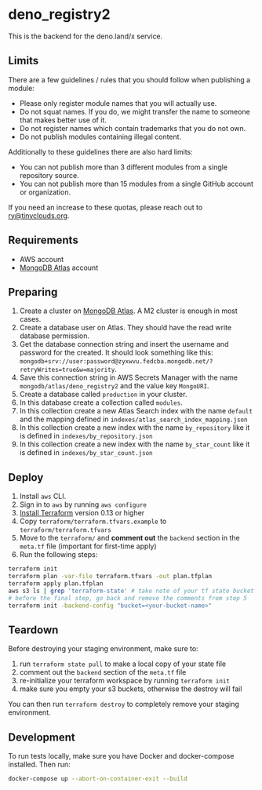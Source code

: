 # deno_registry2

This is the backend for the deno.land/x service.

## Limits

There are a few guidelines / rules that you should follow when publishing a module:

- Please only register module names that you will actually use.
- Do not squat names. If you do, we might transfer the name to someone that makes better use of it.
- Do not register names which contain trademarks that you do not own.
- Do not publish modules containing illegal content.

Additionally to these guidelines there are also hard limits:

- You can not publish more than 3 different modules from a single repository source.
- You can not publish more than 15 modules from a single GitHub account or organization.

If you need an increase to these quotas, please reach out to [ry@tinyclouds.org](mailto:ry@tinyclouds.org).

## Requirements

- AWS account
- [MongoDB Atlas](https://cloud.mongodb.com) account

## Preparing

1. Create a cluster on [MongoDB Atlas](https://cloud.mongodb.com). A M2 cluster is enough in most cases.
2. Create a database user on Atlas. They should have the read write database permission.
3. Get the database connection string and insert the username and password for the created. It should look something like this: `mongodb+srv://user:password@zyxwvu.fedcba.mongodb.net/?retryWrites=true&w=majority`.
4. Save this connection string in AWS Secrets Manager with the name `mongodb/atlas/deno_registry2` and the value key `MongoURI`.
5. Create a database called `production` in your cluster.
6. In this database create a collection called `modules`.
7. In this collection create a new Atlas Search index with the name `default` and the mapping defined in `indexes/atlas_search_index_mapping.json`
8. In this collection create a new index with the name `by_repository` like it is defined in `indexes/by_repository.json`
9. In this collection create a new index with the name `by_star_count` like it is defined in `indexes/by_star_count.json`

## Deploy

1. Install `aws` CLI.
2. Sign in to `aws` by running `aws configure`
3. [Install Terraform](https://terraform.io/downloads.html) version 0.13 or higher
4. Copy `terraform/terraform.tfvars.example` to `terraform/terraform.tfvars`
5. Move to the `terraform/` and **comment out** the `backend` section in the `meta.tf` file (important for first-time apply)
6. Run the following steps:

```bash
terraform init
terraform plan -var-file terraform.tfvars -out plan.tfplan
terraform apply plan.tfplan
aws s3 ls | grep 'terraform-state' # take note of your tf state bucket name
# before the final step, go back and remove the comments from step 5
terraform init -backend-config "bucket=<your-bucket-name>"
```

## Teardown

Before destroying your staging environment, make sure to:

1. run `terraform state pull` to make a local copy of your state file
2. comment out the `backend` section of the `meta.tf` file
3. re-initialize your terraform workspace by running `terraform init`
4. make sure you empty your s3 buckets, otherwise the destroy will fail

You can then run `terraform destroy` to completely remove your staging environment.

## Development

To run tests locally, make sure you have Docker and docker-compose installed. Then run:

```sh
docker-compose up --abort-on-container-exit --build
```
